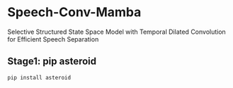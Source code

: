 # Speech-Conv-Mamba
Selective Structured State Space Model with Temporal Dilated Convolution for Efficient Speech Separation

## Stage1: pip asteroid
```bash
pip install asteroid
```
